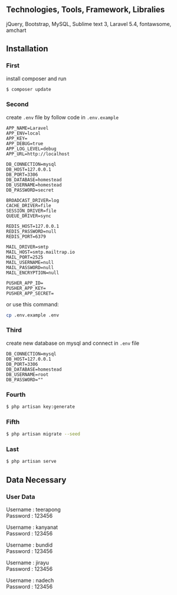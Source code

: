 

## Technologies, Tools, Framework, Libralies
jQuery,
Bootstrap, 
MySQL, 
Sublime text 3, 
Laravel 5.4, 
fontawsome, 
amchart

## Installation

### First

install composer and run 
```bash
$ composer update
```

### Second

create `.env` file by follow code in `.env.example`

```
APP_NAME=Laravel
APP_ENV=local
APP_KEY=
APP_DEBUG=true
APP_LOG_LEVEL=debug
APP_URL=http://localhost

DB_CONNECTION=mysql
DB_HOST=127.0.0.1
DB_PORT=3306
DB_DATABASE=homestead
DB_USERNAME=homestead
DB_PASSWORD=secret

BROADCAST_DRIVER=log
CACHE_DRIVER=file
SESSION_DRIVER=file
QUEUE_DRIVER=sync

REDIS_HOST=127.0.0.1
REDIS_PASSWORD=null
REDIS_PORT=6379

MAIL_DRIVER=smtp
MAIL_HOST=smtp.mailtrap.io
MAIL_PORT=2525
MAIL_USERNAME=null
MAIL_PASSWORD=null
MAIL_ENCRYPTION=null

PUSHER_APP_ID=
PUSHER_APP_KEY=
PUSHER_APP_SECRET=

```

or use this command: 

```bash
cp .env.example .env
```

### Third

create new database on mysql and connect in `.env` file

```
DB_CONNECTION=mysql
DB_HOST=127.0.0.1
DB_PORT=3306
DB_DATABASE=homestead
DB_USERNAME=root
DB_PASSWORD=""
```

### Fourth
```bash
$ php artisan key:generate
```
### Fifth
```bash
$ php artisan migrate --seed
```
### Last
```bash
$ php artisan serve
```

## Data Necessary

### User Data

Username : teerapong  
Password : 123456

Username : kanyanat  
Password : 123456

Username : bundid  
Password : 123456

Username : jirayu  
Password : 123456

Username : nadech  
Password : 123456